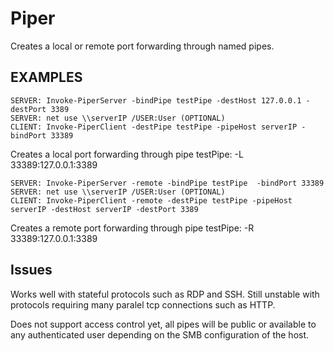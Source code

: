 # Piper
 Creates a local or remote port forwarding through named pipes.

## EXAMPLES

```
SERVER: Invoke-PiperServer -bindPipe testPipe -destHost 127.0.0.1 -destPort 3389
SERVER: net use \\serverIP /USER:User (OPTIONAL)
CLIENT: Invoke-PiperClient -destPipe testPipe -pipeHost serverIP -bindPort 33389
```

Creates a local port forwarding through pipe testPipe: -L 33389:127.0.0.1:3389

```
SERVER: Invoke-PiperServer -remote -bindPipe testPipe  -bindPort 33389
SERVER: net use \\serverIP /USER:User (OPTIONAL)
CLIENT: Invoke-PiperClient -remote -destPipe testPipe -pipeHost serverIP -destHost serverIP -destPort 3389
```
Creates a remote port forwarding through pipe testPipe: -R 33389:127.0.0.1:3389

## Issues
Works well with  stateful protocols such as RDP and SSH. Still unstable with protocols requiring many paralel tcp connections such as HTTP.

Does not support access control yet, all pipes will be public or available to any authenticated user depending on the SMB configuration of the host.
